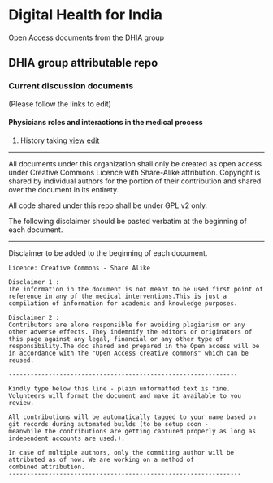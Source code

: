 # Digital Health for India #
Open Access documents from the DHIA group

## DHIA group attributable repo ##


### Current discussion documents ###
(Please follow the links to edit)

#### Physicians roles and interactions in the medical process ####
1. History taking 
[view](https://digihealthindia.github.io/history-taking)
[edit](https://github.com/digihealthindia/digihealthindia.github.io/edit/master/history-taking.md)









-------------------------

All documents under this organization shall only be created as open access under Creative Commons Licence with Share-Alike attribution. Copyright is shared by individual authors for the portion of their contribution and shared over the document in its entirety.

All code shared under this repo shall be under GPL v2 only.

The following disclaimer should be pasted verbatim at the beginning of each document.

----------------------------
Disclaimer to be added to the beginning of each document.
```
Licence: Creative Commons - Share Alike

Disclaimer 1 :
The information in the document is not meant to be used first point of reference in any of the medical interventions.This is just a compilation of information for academic and knowledge purposes.

Disclaimer 2 :
Contributors are alone responsible for avoiding plagiarism or any other adverse effects. They indemnify the editors or originators of this page against any legal, financial or any other type of responsibility.The doc shared and prepared in the Open access will be in accordance with the "Open Access creative commons" which can be reused.

---------------------------------------------------------------

Kindly type below this line - plain unformatted text is fine.
Volunteers will format the document and make it available to you review.

All contributions will be automatically tagged to your name based on git records during automated builds (to be setup soon -
meanwhile the contributions are getting captured properly as long as independent accounts are used.). 

In case of multiple authors, only the commiting author will be attributed as of now. We are working on a method of 
combined attribution.
----------------------------------------------------------------

```

